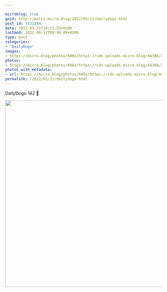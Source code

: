 ```yaml
---

microblog: true
guid: http://matti.micro.blog/2022/03/21/dailydogo.html
post_id: 1531194
date: 2022-03-21T19:11:53+0200
lastmod: 2022-09-12T09:49:09+0200
type: post
categories:
- "DailyDogo"
images:
- https://micro.blog/photos/600x/https://cdn.uploads.micro.blog/44388/2022/24777f6c90.jpg
photos:
- https://micro.blog/photos/600x/https://cdn.uploads.micro.blog/44388/2022/24777f6c90.jpg
photos_with_metadata:
- url: https://micro.blog/photos/600x/https://cdn.uploads.micro.blog/44388/2022/24777f6c90.jpg
permalink: /2022/03/21/dailydogo.html
---
```

DailyDogo 142 🐶

<img src="/media/uploads/2022/24777f6c90.jpg" width="600" height="600" alt="" />
